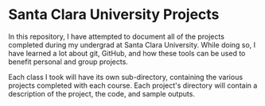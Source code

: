 # Santa Clara University Projects

In this repository, I have attempted to document all of the projects completed during my undergrad at Santa Clara University. While doing so, I have learned a lot about git, GitHub, and how these tools can be used to benefit personal and group projects.

Each class I took will have its own sub-directory, containing the various projects completed with each course. Each project's directory will contain a description of the project, the code, and sample outputs.
